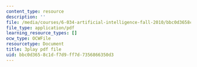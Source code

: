 ```yaml
---
content_type: resource
description: ''
file: /media/courses/6-034-artificial-intelligence-fall-2010/bbc0d3658c1df7d9ff7d7356866350d3_A6Ud6oUCRak.pdf
file_type: application/pdf
learning_resource_types: []
ocw_type: OCWFile
resourcetype: Document
title: 3play pdf file
uid: bbc0d365-8c1d-f7d9-ff7d-7356866350d3
---
```

